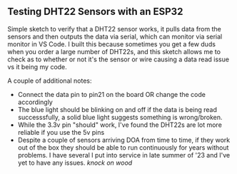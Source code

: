 ## Testing DHT22 Sensors with an ESP32

Simple sketch to verify that a DHT22 sensor works, it pulls data from the sensors and then outputs the data via serial, which can monitor via serial monitor in VS Code. I built this because sometimes you get a few duds when you order a large number of DHT22s, and this sketch allows me to check as to whether or not it's the sensor or wire causing a data read issue vs it being my code. 

A couple of additional notes:

* Connect the data pin to pin21 on the board OR change the code accordingly 
* The blue light should be blinking on and off if the data is being read successsfully, a solid blue light suggests something is wrong/broken. 
* While the 3.3v pin "should" work, I've found the DHT22s are lot more reliable if you use the 5v pins
* Despite a couple of sensors arriving DOA from time to time, if they work out of the box they should be able to run continuously for years without problems. I have several I put into service in late summer of '23 and I've yet to have any issues. *knock on wood*

